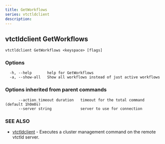 ```yaml
---
title: GetWorkflows
series: vtctldclient
description:
---
```

## vtctldclient GetWorkflows



```
vtctldclient GetWorkflows <keyspace> [flags]
```

### Options

```
  -h, --help       help for GetWorkflows
  -a, --show-all   Show all workflows instead of just active workflows
```

### Options inherited from parent commands

```
      --action_timeout duration   timeout for the total command (default 1h0m0s)
      --server string             server to use for connection
```

### SEE ALSO

* [vtctldclient](../)	 - Executes a cluster management command on the remote vtctld server.

